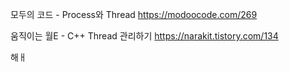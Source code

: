 


모두의 코드 - Process와 Thread
https://modoocode.com/269

움직이는 월E - C++ Thread 관리하기
https://narakit.tistory.com/134

해ㅐ
